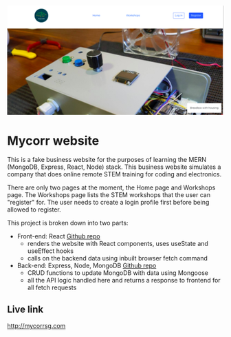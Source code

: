 ![Mycorr website](./mycorr_screenshot.png)

# Mycorr website

This is a fake business website for the purposes of learning the MERN (MongoDB, Express, React, Node) stack. This business website simulates a company that does online remote STEM training for coding and electronics.

There are only two pages at the moment, the Home page and Workshops page. The Workshops page lists the STEM workshops that the user can "register" for. The user needs to create a login profile first before being allowed to register.

This project is broken down into two parts:

- Front-end: React [Github repo](https://github.com/lthben/mycorr-react-app.git)
  - renders the website with React components, uses useState and useEffect hooks
  - calls on the backend data using inbuilt browser fetch command
- Back-end: Express, Node, MongoDB [Github repo](https://github.com/lthben/mycorr-express-app.git)
  - CRUD functions to update MongoDB with data using Mongoose
  - all the API logic handled here and returns a response to frontend for all fetch requests

## Live link

http://mycorrsg.com
